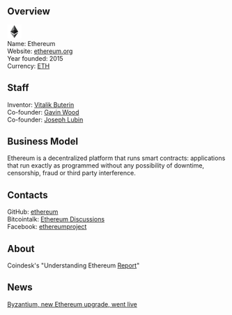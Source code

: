 ## Overview
   ![logo](logo/ethereum.png)  
   Name: Ethereum  
   Website: [ethereum.org](https://www.ethereum.org/)  
   Year founded: 2015  
   Currency: [ETH](https://coinmarketcap.com/currencies/ethereum/)
## Staff
   Inventor: [Vitalik Buterin](../people/vitalik_buterin.md)   
   Co-founder: [Gavin Wood](../people/gavin_wood.md)  
   Co-founder: [Joseph Lubin](../people/zach_lebeau.md)
## Business Model 
   Ethereum is a  decentralized platform that runs smart contracts: applications that run exactly as programmed without any possibility of downtime, censorship, fraud or third party interference.
## Contacts
   GitHub: [ethereum](https://github.com/ethereum/)  
   Bitcointalk: [Ethereum Discussions](https://bitcointalk.org/index.php?topic=428589.0)  
   Facebook: [ethereumproject](https://www.facebook.com/ethereumproject/)  
## About
   Coindesk's "Understanding Ethereum [Report](https://www.google.com.ua/url?sa=t&rct=j&q=&esrc=s&source=web&cd=1&cad=rja&uact=8&ved=0ahUKEwit_oDgnLbVAhVjD5oKHSqpBIMQFggmMAA&url=https%3A%2F%2Fforum.daohub.org%2Fuploads%2Fdefault%2Foriginal%2F2X%2Fb%2Fb583e2bb2e6998bfec40d488b1709deb53abdc4a.pdf&usg=AFQjCNGI4pEp3C8xjMTMzRyycYLLOmC0qw)"
## News   
   [Byzantium, new Ethereum upgrade, went live](../news/ethereum_22-09-17.md)
